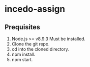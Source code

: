 # incedo-assign

Prequisites
------------
1. Node.js >= v8.9.3 Must be installed.
2. Clone the git repo.
3. cd into the cloned directory.
4. npm install.
5. npm start.
